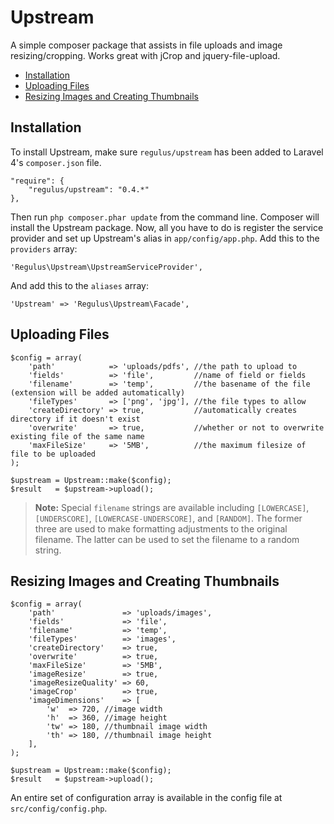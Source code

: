 Upstream
========

A simple composer package that assists in file uploads and image resizing/cropping. Works great with jCrop and jquery-file-upload.

- [Installation](#installation)
- [Uploading Files](#uploading-files)
- [Resizing Images and Creating Thumbnails](#images)

<a name="installation"></a>
## Installation

To install Upstream, make sure `regulus/upstream` has been added to Laravel 4's `composer.json` file.

	"require": {
		"regulus/upstream": "0.4.*"
	},

Then run `php composer.phar update` from the command line. Composer will install the Upstream package. Now, all you have to do is register the service provider and set up Upstream's alias in `app/config/app.php`. Add this to the `providers` array:

	'Regulus\Upstream\UpstreamServiceProvider',

And add this to the `aliases` array:

	'Upstream' => 'Regulus\Upstream\Facade',

<a name="uploading-files"></a>
## Uploading Files

	$config = array(
		'path'            => 'uploads/pdfs', //the path to upload to
		'fields'          => 'file',         //name of field or fields
		'filename'        => 'temp',         //the basename of the file (extension will be added automatically)
		'fileTypes'       => ['png', 'jpg'], //the file types to allow
		'createDirectory' => true,           //automatically creates directory if it doesn't exist
		'overwrite'       => true,           //whether or not to overwrite existing file of the same name
		'maxFileSize'     => '5MB',          //the maximum filesize of file to be uploaded
	);

	$upstream = Upstream::make($config);
	$result   = $upstream->upload();

> **Note:** Special `filename` strings are available including `[LOWERCASE]`, `[UNDERSCORE]`, `[LOWERCASE-UNDERSCORE]`, and `[RANDOM]`. The former three are used to make formatting adjustments to the original filename. The latter can be used to set the filename to a random string.

<a name="images"></a>
## Resizing Images and Creating Thumbnails

	$config = array(
		'path'               => 'uploads/images',
		'fields'             => 'file',
		'filename'           => 'temp',
		'fileTypes'          => 'images',
		'createDirectory'    => true,
		'overwrite'          => true,
		'maxFileSize'        => '5MB',
		'imageResize'        => true,
		'imageResizeQuality' => 60,
		'imageCrop'          => true,
		'imageDimensions'    => [
			'w'  => 720, //image width
			'h'  => 360, //image height
			'tw' => 180, //thumbnail image width
			'th' => 180, //thumbnail image height
		],
	);

	$upstream = Upstream::make($config);
	$result   = $upstream->upload();

An entire set of configuration array is available in the config file at `src/config/config.php`.